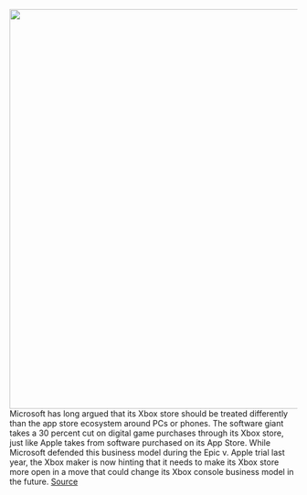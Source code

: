 <img src='https://cdn.vox-cdn.com/thumbor/kwQfLzgJcV6XW1WBZCS0jPfpPGY=/0x0:2040x1360/1200x800/filters:focal(857x517:1183x843)/cdn.vox-cdn.com/uploads/chorus_image/image/70489313/acastro_180604_1777_xbox_0001.0.jpg' width='700px' /><br/>
Microsoft has long argued that its Xbox store should be treated differently than the app store ecosystem around PCs or phones. The software giant takes a 30 percent cut on digital game purchases through its Xbox store, just like Apple takes from software purchased on its App Store. While Microsoft defended this business model during the Epic v. Apple trial last year, the Xbox maker is now hinting that it needs to make its Xbox store more open in a move that could change its Xbox console business model in the future.
<a href='https://www.theverge.com/2022/2/9/22925591/microsoft-xbox-store-open-policies-business-model-changes-hints'> Source <a/>